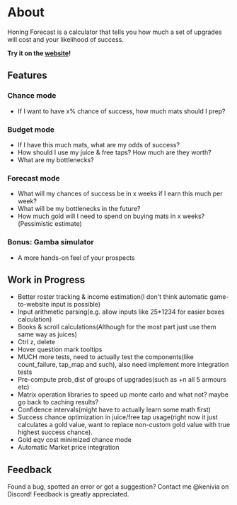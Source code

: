 # About

Honing Forecast is a calculator that tells you how much a set of upgrades will cost and your likelihood of success.

**Try it on the [website](https://kenivia.github.io/Honing-Forecast/)!**

## Features

### Chance mode

- If I want to have x% chance of success, how much mats should I prep?

### Budget mode

- If I have this much mats, what are my odds of success?
- How should I use my juice & free taps? How much are they worth?
- What are my bottlenecks?

### Forecast mode

- What will my chances of success be in x weeks if I earn this much per week?
- What will be my bottlenecks in the future?
- How much gold will I need to spend on buying mats in x weeks?(Pessimistic estimate)

### Bonus: Gamba simulator

- A more hands-on feel of your prospects

## Work in Progress

- Better roster tracking & income estimation(I don't think automatic game-to-website input is possible)
- Input arithmetic parsing(e.g. allow inputs like 25*1234 for easier boxes calculation)
- Books & scroll calculations(Although for the most part just use them same way as juices)
- Ctrl z, delete
- Hover question mark tooltips
- MUCH more tests, need to actually test the components(like count_failure, tap_map and such), also need implement more integration tests
- Pre-compute prob_dist of groups of upgrades(such as +n all 5 armours etc)
- Matrix operation libraries to speed up monte carlo and what not? maybe go back to caching results?
- Confidence intervals(might have to actually learn some math first)
- Success chance optimization in juice/free tap usage(right now it just calculates a gold value, want to replace non-custom gold value with true highest success chance).
- Gold eqv cost minimized chance mode
- Automatic Market price integration

## Feedback

Found a bug, spotted an error or got a suggestion? Contact me @kenivia on Discord! Feedback is greatly appreciated.
